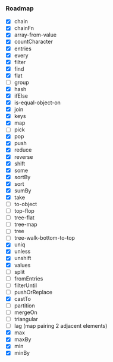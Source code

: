 ### Roadmap

- [x] chain
- [x] chainFn
- [x] array-from-value
- [x] countCharacter
- [x] entries
- [x] every
- [x] filter
- [x] find
- [x] flat
- [ ] group
- [x] hash
- [x] ifElse
- [x] is-equal-object-on
- [x] join
- [x] keys
- [x] map
- [ ] pick
- [x] pop
- [x] push
- [x] reduce
- [x] reverse
- [x] shift
- [x] some
- [x] sortBy
- [x] sort
- [x] sumBy
- [x] take
- [ ] to-object
- [ ] top-flop
- [ ] tree-flat
- [ ] tree-map
- [ ] tree
- [ ] tree-walk-bottom-to-top
- [x] uniq
- [x] unless
- [x] unshift
- [x] values
- [ ] split
- [ ] fromEntries
- [ ] filterUntil
- [ ] pushOrReplace
- [x] castTo
- [ ] partition
- [ ] mergeOn
- [ ] triangular
- [ ] lag (map pairing 2 adjacent elements)
- [x] max
- [x] maxBy
- [x] min
- [x] minBy
